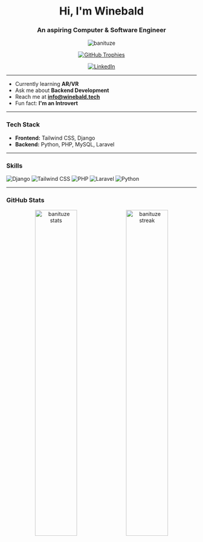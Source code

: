<h1 align="center">Hi, I'm Winebald</h1>
<h3 align="center">An aspiring Computer & Software Engineer</h3>

<p align="center">
  <img src="https://komarev.com/ghpvc/?username=banituze&label=Profile%20views&color=0e75b6&style=flat" alt="banituze" />
</p>

<p align="center">
  <a href="https://github.com/ryo-ma/github-profile-trophy">
    <img src="https://github-profile-trophy.vercel.app/?username=banituze&theme=matrix&no-frame=true" alt="GitHub Trophies" />
  </a>
</p>

<p align="center">
  <a href="https://linkedin.com/in/winebald" target="_blank">
    <img src="https://img.shields.io/badge/LinkedIn-Winebald-blue?style=for-the-badge&logo=linkedin" alt="LinkedIn" />
  </a>
</p>

---

- Currently learning **AR/VR**
- Ask me about **Backend Development**
- Reach me at **info@winebald.tech**
- Fun fact: **I'm an Introvert**

---

### Tech Stack

- **Frontend:** Tailwind CSS, Django  
- **Backend:** Python, PHP, MySQL, Laravel

---

### Skills

![Django](https://img.shields.io/badge/Django-092E20?style=for-the-badge&logo=django&logoColor=white)
![Tailwind CSS](https://img.shields.io/badge/TailwindCSS-06B6D4?style=for-the-badge&logo=tailwindcss&logoColor=white)
![PHP](https://img.shields.io/badge/PHP-777BB4?style=for-the-badge&logo=php&logoColor=white)
![Laravel](https://img.shields.io/badge/Laravel-FF2D20?style=for-the-badge&logo=laravel&logoColor=white)
![Python](https://img.shields.io/badge/Python-3776AB?style=for-the-badge&logo=python&logoColor=white)

---

### GitHub Stats

<p align="center">
  <img width="47%" src="https://github-readme-stats.vercel.app/api?username=banituze&theme=dark&show_icons=true&locale=en" alt="banituze stats" />
  <img width="47%" src="https://github-readme-streak-stats.herokuapp.com/?user=banituze&theme=dark" alt="banituze streak" />
</p>
